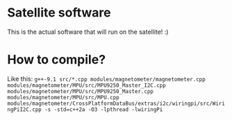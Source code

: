 # Satellite software
This is the actual software that will run on the satellite! :)
# How to compile?
Like this: `g++-9.1 src/*.cpp modules/magnetometer/magnetometer.cpp modules/magnetometer/MPU/src/MPU9250_Master_I2C.cpp modules/magnetometer/MPU/src/MPU9250_Master.cpp modules/magnetometer/MPU/src/MPU.cpp modules/magnetometer/CrossPlatformDataBus/extras/i2c/wiringpi/src/WiringPiI2C.cpp -s -std=c++2a -O3 -lpthread -lwiringPi
`
